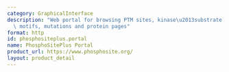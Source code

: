```yaml
---
category: GraphicalInterface
description: "Web portal for browsing PTM sites, kinase\u2013substrate relationships,\
  \ motifs, mutations and protein pages"
format: http
id: phosphositeplus.portal
name: PhosphoSitePlus Portal
product_url: https://www.phosphosite.org/
layout: product_detail
---
```

